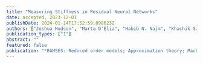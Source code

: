 ```yaml
---
title: "Measuring Stiffness in Residual Neural Networks"
date: accepted, 2023-12-01
publishDate: 2024-01-14T17:52:59.898623Z
authors: ["Joshua Hudson", "Marta D'Elia", "Habib N. Najm", "Khachik Sargsyan"]
publication_types: ["1"]
abstract: ""
featured: false
publication: "*RAMSES: Reduced order models; Approximation theory; Machine learning; Surrogates, Emulators and Simulators*"
---
```


